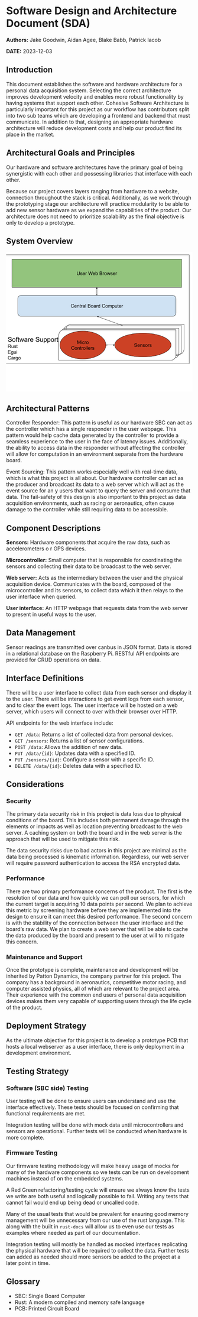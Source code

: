 # Software Design and Architecture Document (SDA)

**Authors:** Jake Goodwin, Aidan Agee, Blake Babb, Patrick Iacob

**DATE:** 2023-12-03

## Introduction

This document establishes the software and hardware architecture for a personal 
data acquisition system. Selecting the correct architecture improves development
velocity and enables more robust functionality by having systems that support 
each other. Cohesive Software Architecture is particularly important for this 
project as our workflow has contributors split into two sub teams which are 
developing a frontend and backend that must communicate. In addition to that, 
designing an appropriate hardware architecture will reduce development costs 
and help our product find its place in the market.

## Architectural Goals and Principles

Our hardware and software architectures have the primary goal of being 
synergistic with each other and possessing libraries that interface with each 
other. 

Because our project covers layers ranging from hardware to a website, 
connection throughout the stack is critical. Additionally, as we work through 
the prototyping stage our architecture will practice modularity to be able to 
add new sensor hardware as we expand the capabilities of the product. Our 
architecture does not need to prioritize scalability as the final objective is 
only to develop a prototype. 

## System Overview

![image](SystemOverview.png)

## Architectural Patterns

Controller Responder: This pattern is useful as our hardware SBC can act as the 
controller which has a single responder in the user webpage. This pattern would 
help cache data generated by the controller to provide a seamless experience to 
the user in the face of latency issues. Additionally, the ability to access data
 in the responder without affecting the controller will allow for computation in
 an environment separate from the hardware board.

Event Sourcing: This pattern works especially well with real-time data, which is 
what this project is all about. Our hardware controller can act as the producer 
and broadcast its data to a web server which will act as the event source for an
y users that want to query the server and consume that data. The fail-safety of 
this design is also important to this project as data acquisition environments, 
such as racing or aeronautics, often cause damage to the controller while still 
requiring data to be accessible.

## Component Descriptions

**Sensors:** Hardware components that acquire the raw data, such as accelerometers o
r GPS devices.

**Microcontroller:** Small computer that is responsible for coordinating the sensors
 and collecting their data to be broadcast to the web server.

**Web server:** Acts as the intermediary between the user and the physical 
acquisition device. Communicates with the board, composed of the 
microcontroller and its 
sensors, to collect data which it then relays to the user interface when 
queried.

**User interface:** An HTTP webpage that requests data from the web server to 
present in useful ways to the user.

## Data Management
Sensor readings are transmitted over canbus in JSON format.
Data is stored in a relational database on the Raspberry Pi.
RESTful API endpoints are provided for CRUD operations on data.


## Interface Definitions

There will be a user interface to collect data from each sensor and display it to the user. There will be interactions to get event logs from each sensor, and to clear the event logs.
The user interface will be hosted on a web server, which users will connect to over with their browser over HTTP. 

API endpoints for the web interface include:

* `GET /data`: Returns a list of collected data from personal devices.  
* `GET /sensors`: Returns a list of sensor configurations.  
* `POST /data`: Allows the addition of new data.  
* `PUT /data/{id}`: Updates data with a specified ID.  
* `PUT /sensors/{id}`: Configure a sensor with a specific ID.  
* `DELETE /data/{id}`: Deletes data with a specified ID.  

## Considerations

### Security

The primary data security risk in this project is data loss due to physical 
conditions of the board. This includes both permanent damage through the 
elements or impacts as well as location preventing broadcast to the web server. 
A caching system on both the board and in the web server is the approach that 
will be used to mitigate this risk.

The data security risks due to bad actors in this project are minimal as the 
data being processed is kinematic information. Regardless, our web server will 
require password authentication to access the RSA encrypted data.


### Performance

There are two primary performance concerns of the product. The first is the
resolution of our data and how quickly we can poll our sensors, for which the 
current target is acquiring 10 data points per second. We plan to achieve this 
metric by screening hardware before they are implemented into the design to 
ensure it can meet this desired performance. The second concern is with the 
stability of the connection between the user interface and the board’s raw data. 
We plan to create a web server that will be able to cache the data produced by 
the board and present to the user at will to mitigate this concern. 

### Maintenance and Support

Once the prototype is complete, maintenance and development will be inherited by 
Patton Dynamics, the company partner for this project. The company has a 
background in aeronautics, competitive motor racing, and computer assisted 
physics, all of which are relevant to the project area. Their experience with 
the common end users of personal data acquisition devices makes them very 
capable of supporting users through the life cycle of the product.


## Deployment Strategy
As the ultimate objective for this project is to develop a prototype PCB that hosts a local webserver as a user interface, there is only deployment in a development environment.

## Testing Strategy

### Software (SBC side) Testing

User testing will be done to ensure users can understand and use the interface
effectively. These tests should be focused on confirming that functional requirements
are met.

Integration testing will be done with mock data until microcontrollers and sensors
are operational. Further tests will be conducted when hardware is more complete.

### Firmware Testing

Our firmware testing methodology will make heavy usage of mocks for many of
the hardware components so we tests can be run on development machines instead
of on the embedded systems.

A Red Green refactoring/testing cycle will ensure we always know the tests we
write are both useful and logically possible to fail. Writing any tests that
cannot fail would end up being dead or uncalled code.

Many of the usual tests that would be prevalent for ensuring good memory
management will be unnecessary from our use of the rust language. This along with
the built in `rust-docs` will allow us to even use our tests as examples where
needed as part of our documentation.

Integration testing will mostly be handled as mocked interfaces replicating the
physical hardware that will be required to collect the data. Further tests can 
added as needed should more sensors be added to the project at a later point in
time.

## Glossary

* SBC: Single Board Computer
* Rust: A modern compiled and memory safe language
* PCB: Printed Circuit Board

